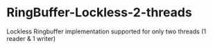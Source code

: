 # RingBuffer-Lockless-2-threads
Lockless Ringbuffer implementation 
supported for only two threads (1 reader & 1 writer)

